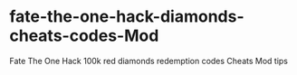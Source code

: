# fate-the-one-hack-diamonds-cheats-codes-Mod
Fate The One Hack 100k red diamonds redemption codes Cheats Mod tips
